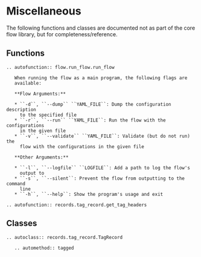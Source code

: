 # Miscellaneous

The following functions and classes are documented not as part of the core
flow library, but for completeness/reference.

## Functions

```{eval-rst}
.. autofunction:: flow.run_flow.run_flow

   When running the flow as a main program, the following flags are
   available:

   **Flow Arguments:**

   * ``-d``, ``--dump`` ``YAML_FILE``: Dump the configuration description
     to the specified file
   * ``-r``, ``--run`` ``YAML_FILE``: Run the flow with the configurations
     in the given file
   * ``-v``, ``--validate`` ``YAML_FILE``: Validate (but do not run) the
     flow with the configurations in the given file

   **Other Arguments:**

   * ``-l``, ``--logfile`` ``LOGFILE``: Add a path to log the flow's
     output to
   * ``-s``, ``--silent``: Prevent the flow from outputting to the command
     line
   * ``-h``, ``--help``: Show the program's usage and exit
```

```{eval-rst}
.. autofunction:: records.tag_record.get_tag_headers
```

## Classes

```{eval-rst}
.. autoclass:: records.tag_record.TagRecord

   .. automethod:: tagged
```